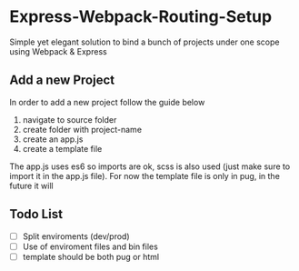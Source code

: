 # Express-Webpack-Routing-Setup
Simple yet elegant solution to bind a bunch of projects under one scope using 
Webpack & Express 

## Add a new Project
In order to add a new project follow the guide below
1. navigate to source folder
2. create folder with project-name
3. create an app.js  
4. create a template file 

The app.js uses es6 so imports are ok, scss is also used (just make sure to import it in the app.js file).
For now the template file is only in pug, in the future it will 


## Todo List
- [ ] Split enviroments (dev/prod)
- [ ] Use of enviroment files and bin files 
- [ ] template should be both pug or html
